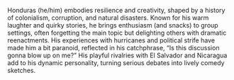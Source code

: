 Honduras (he/him) embodies resilience and creativity, shaped by a history of colonialism, corruption, and natural disasters. Known for his warm laughter and quirky stories, he brings enthusiasm (and snacks) to group settings, often forgetting the main topic but delighting others with dramatic reenactments. His experiences with hurricanes and political strife have made him a bit paranoid, reflected in his catchphrase, “Is this discussion gonna blow up on me?” His playful rivalries with El Salvador and Nicaragua add to his dynamic personality, turning serious debates into lively comedy sketches.
